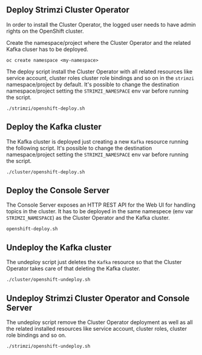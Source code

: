 ## Deploy Strimzi Cluster Operator

In order to install the Cluster Operator, the logged user needs to have admin rights on the OpenShift cluster.

Create the namespace/project where the Cluster Operator and the related Kafka cluser has to be deployed.

    oc create namespace <my-namespace>

The deploy script install the Cluster Operator with all related resources like service account, cluster roles cluster role bindings and so on in the `strimzi` namespace/project by default.
It's possible to change the destination namespace/project setting the `STRIMZI_NAMESPACE` env var before running the script.

    ./strimzi/openshift-deploy.sh

## Deploy the Kafka cluster

The Kafka cluster is deployed just creating a new `Kafka` resource running the following script.
It's possible to change the destination namespace/project setting the `STRIMZI_NAMESPACE` env var before running the script.

    ./cluster/openshift-deploy.sh

## Deploy the Console Server

The Console Server exposes an HTTP REST API for the Web UI for handling topics in the cluster.
It has to be deployed in the same namespece (env var `STRIMZI_NAMESPACE`) as the Cluster Operator and the Kafka cluster.

    openshift-deploy.sh

## Undeploy the Kafka cluster

The undeploy script just deletes the `Kafka` resource so that the Cluster Operator takes care of that deleting the Kafka cluster.

    ./cluster/openshift-undeploy.sh

## Undeploy Strimzi Cluster Operator and Console Server

The undeploy script remove the Cluster Operator deployment as well as all the related installed resources like service account, cluster roles, cluster role bindings and so on.

    ./strimzi/openshift-undeploy.sh
